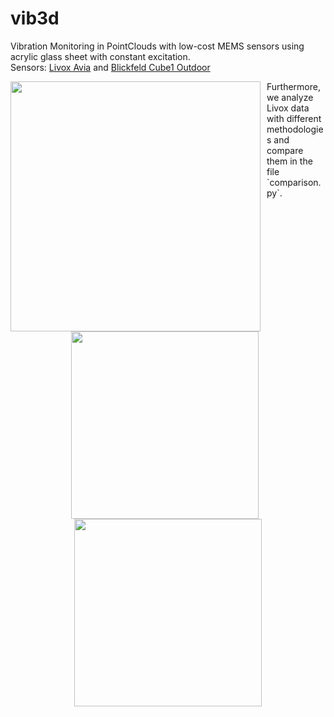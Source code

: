 # vib3d
Vibration Monitoring in PointClouds with low-cost MEMS sensors using acrylic glass sheet with constant excitation. <br/>
Sensors: [Livox Avia](https://www.livoxtech.com/de/avia) and [Blickfeld Cube1 Outdoor](https://www.blickfeld.com/de/produkte/cube-1/) <br/>

<p align="center">
  <img src="https://github.com/user-attachments/assets/746f6cae-6dda-4a08-8ac3-1d2a2790eb17" width="400" style="float: left; margin-right: 10px;">
</p>
Furthermore, we analyze Livox data with different methodologies and compare them in the file `comparison.py`. <br/>

<p align="center">
  <img src="https://github.com/user-attachments/assets/70d5209c-ee47-4122-b198-9013d64ebf26" width="300" style="display: inline-block; margin-right: 10px;">
  <img src="https://github.com/user-attachments/assets/d09403fe-0d9f-4b02-8f0b-10cf7c19199e" width="300" style="display: inline-block;">
</p>

